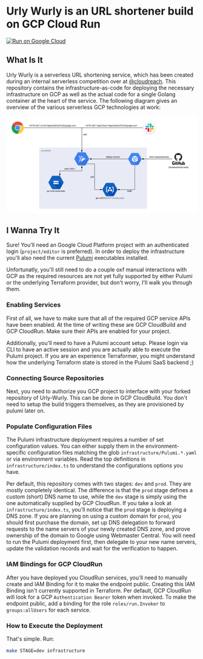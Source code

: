 # Urly Wurly is an URL shortener build on GCP Cloud Run

[![Run on Google Cloud](https://deploy.cloud.run/button.svg)](https://deploy.cloud.run?dir=infrastructure)

## What Is It

Urly Wurly is a serverless URL shortening service, which has been created during an internal serverless competition over at [@cloudreach](https://github.com/cloudreach). This repository contains the infrastructure-as-code for deploying the necessary infrastructure on GCP as well as the actual code for a single Golang container at the heart of the service. The following diagram gives an overview of the various serverless GCP technologies at work:

![Urly-Wurly](arch.png)

## I Wanna Try It

Sure! You'll need an Google Cloud Platform project with an authenticated login (`project/editor` is preferred). In order to deploy the infrastructure you'll also need the current [Pulumi](https://www.pulumi.com/) executables installed.

Unfortunatly, you'll still need to do a couple oxf manual interactions with GCP as the required resources are not yet fully supported by either Pulumi or the underlying Terraform provider, but don't worry, I'll walk you through them.

### Enabling Services

First of all, we have to make sure that all of the required GCP service APIs have been enabled. At the time of writing these are GCP CloudBuild and GCP CloudRun. Make sure their APIs are enabled for your project.

Additionally, you'll need to have a Pulumi account setup. Please login via CLI to have an active session and you are actually able to execute the Pulumi project. If you are an experience Terraformer, you might understand how the underlying Terraform state is stored in the Pulumi SaaS backend ;)

### Connecting Source Repositories

Next, you need to authorize you GCP project to interface with your forked repository of Urly-Wurly. This can be done in GCP CloudBuild. You don't need to setup the build triggers themselves, as they are provisioned by pulumi later on.

### Populate Configuration Files

The Pulumi infrastructure deployment requires a number of set configuration values. You can either supply them in the environment-specific configuration files matching the glob `infrastructure/Pulumi.*.yaml` or via environment variables. Read the top definitions in `infrastructure/index.ts` to understand the configurations options you have.

Per default, this repository comes with two stages: `dev` and `prod`. They are mostly completely identical. The difference is that the `prod` stage defines a custom (short) DNS name to use, while the `dev` stage is simply using the one automatically supplied by GCP CloudRun. If you take a look at `infrastructure/index.ts`, you'll notice that the `prod` stage is deploying a DNS zone. If you are planning on using a custom domain for `prod`, you should first purchase the domain, set up DNS delegation to forward requests to the name servers of your newly created DNS zone, and prove ownership of the domain to Google using Webmaster Central. You will need to run the Pulumi deployment first, then delegate to your new name servers, update the validation records and wait for the verification to happen.

### IAM Bindings for GCP CloudRun

After you have deployed you CloudRun services, you'll need to manually create and IAM Binding for it to make the endpoint public. Creating this IAM Binding isn't currently supported in Terraform. Per default, GCP CloudRun will look for a GCP `Authentication Bearer` token when invoked. To make the endpoint public, add a binding for the role `roles/run.Invoker` to `groups:allUsers` for each service.

### How to Execute the Deployment

That's simple. Run:

```bash
make STAGE=dev infrastructure
```
